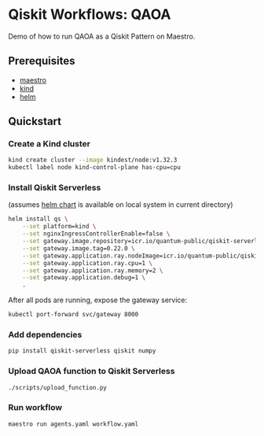 # Qiskit Workflows: QAOA

Demo of how to run QAOA as a Qiskit Pattern on Maestro.

## Prerequisites

* [maestro](https://github.com/AI4quantum/maestro)
* [kind](https://kind.sigs.k8s.io)
* [helm](https://helm.sh)

## Quickstart

### Create a Kind cluster

```bash
kind create cluster --image kindest/node:v1.32.3
kubectl label node kind-control-plane has-cpu=cpu
```


### Install Qiskit Serverless

(assumes [helm chart](https://github.com/Qiskit/qiskit-serverless/tree/main/charts/qiskit-serverless) is available on local system in current directory)

```bash
helm install qs \
    --set platform=kind \
    --set nginxIngressControllerEnable=false \
    --set gateway.image.repository=icr.io/quantum-public/qiskit-serverless/gateway \
    --set gateway.image.tag=0.22.0 \
    --set gateway.application.ray.nodeImage=icr.io/quantum-public/qiskit-serverless/ray-node:0.22.0 \
    --set gateway.application.ray.cpu=1 \
    --set gateway.application.ray.memory=2 \
    --set gateway.application.debug=1 \
    .
```

After all pods are running, expose the gateway service:

```bash
kubectl port-forward svc/gateway 8000
```


### Add dependencies

```bash
pip install qiskit-serverless qiskit numpy
```


### Upload QAOA function to Qiskit Serverless

```bash
./scripts/upload_function.py
```


### Run workflow

```bash
maestro run agents.yaml workflow.yaml
```
